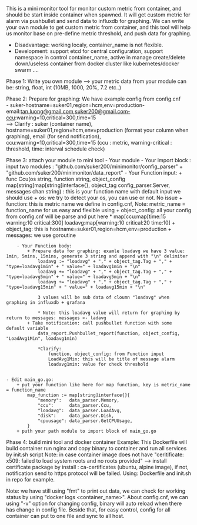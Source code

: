 This is a mini monitor tool for monitor custom metric from container, and should be start inside container when spawned. It will get custom metric for alarm  via pushbullet and send data to influxdb for graphing.
We can write your own module to get custom metric from container, and this tool will help us monitor base on pre-define metric threshold, and push data for graphing.

+ Disadvantage: working localy, container_name is not flexible.
+ Development: support etcd for central configuration, support namespace in control container_name, active in manage create/delete down/useless container from docker cluster like kubernetes/docker swarm ....

Phase 1: Write you own module --> your metric data from your module can be: string, float, int (10MB, 1000, 20%, 7.2 etc..)

Phase 2: Prepare for graphing: We have example config from config.cnf <br />
	- suker-hostname=suker01,region=hcm,env=production-email:tan.luong@gmail.com,suker200@gmail.com-ccu:warning=10,critical=300,time=15 <br />
	--> Clarify : suker (container name), hostname=suker01,region=hcm,env=production (format your column when graphing), email (for send notification), ccu:warning=10,critical=300,time=15 (ccu : metric, warning-critical : threshold, time: interval schedule check)

Phase 3: attach your module to mini tool
	- Your module
		- Your import block : input two modules : "github.com/suker200/minimonitor/config_parser" + "github.com/suker200/minimonitor/data_report"
		- Your Function input: 
			+ func Ccu(os string, function string, object_config map[string]map[string]interface{}, object_tag config_parser.Server, messages chan string) : this is your function name with default input we should use
			+ os: we try to detect your os, you can use or not. No issue
			+ function: this is metric name we define in config.cnf, Note: metric_name = function_name for us easy and flexible using
			+ object_config: all your config from config.cnf will be parse and put here
				* map[ccu:map[time:15 warning:10 critical:300] loadavg:map[warning:10 critical:20 time:10]
			+ object_tag: this is hostname=suker01,region=hcm,env=production
			+ messages: we use goroutine

		- Your Function body:
			+ Prepare data for graphing: examle loadavg we have 3 value: 1min, 5mins, 15mins, generate 3 string and append with "\n" delimiter
				loadavg := "loadavg" + "," + object_tag.Tag + "," + "type=loadavg1min" + " value=" + loadavg1min + "\n"
				loadavg += "loadavg" + "," + object_tag.Tag + "," + "type=loadavg5min" + " value=" + loadavg5min + "\n"
				loadavg += "loadavg" + "," + object_tag.Tag + "," + "type=loadavg15min" + " value=" + loadavg15min + "\n"

				3 values will be sub data of cloumn "loadavg" when graphing in influxdb + grafana

				* Note: this loadavg value will return for graphing by return to messages: messages <- ladavg
			+ Take notification: call pushbullet function with some default variable
				data_report.Pushbullet_report(function, object_config, "LoadAvg1Min", loadavg1min)

				*Clarify:
					function, object_config: from Function input
					LoadAvg1Min: this will be title of message alarm
					loadavg1min: value for check threshold


	- Edit main_go.go:
		+ put your function like here for map function, key is metric_name = function_name
			map_function := map[string]interface{}{
				"memory":   data_parser.Memory,
				"ccu":      data_parser.Ccu,
				"loadavg":  data_parser.LoadAvg,
				"disk":     data_parser.Disk,
				"cpuusage": data_parser.GetCPUUsage,
			}
		+ puth your path module to import block of main_go.go

Phase 4: build mini tool and docker container
	Example: This Dockerfile will build container run nginx and copy binary to container and run all services by init.sh script 
	Note: in case container image does not have "ceritificate: x509: failed to load system roots and no roots provided" --> install certificate package by install : ca-certificates (ubuntu, alpine image), if not, notification send to https protocol will be failed.
	Using: Dockerfile and init.sh in repo for example.

Note: we have still using "fmt" to print out data, we can check for working status by using "docker logs <container_name>". About config.cnf, we can using "-v" option for changing config, binary will auto reload when there has change in config file.
Beside that, for easy control, config for all container can put to one file and sync to all host.
